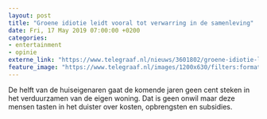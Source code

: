 ```yaml
---
layout: post
title: "Groene idiotie leidt vooral tot verwarring in de samenleving"
date: Fri, 17 May 2019 07:00:00 +0200
categories: 
- entertainment 
- opinie 
externe_link: "https://www.telegraaf.nl/nieuws/3601802/groene-idiotie-leidt-vooral-tot-verwarring-in-de-samenleving"
feature_image: "https://www.telegraaf.nl/images/1200x630/filters:format(jpeg):quality(80)/cdn-kiosk-api.telegraaf.nl/dfeaff86-7837-11e9-b83b-0217670beecd.jpg"
---
```


<p class="intro">De helft van de huiseigenaren gaat de komende jaren geen cent steken in het verduurzamen van de eigen woning. Dat is geen onwil maar deze mensen tasten in het duister over kosten, opbrengsten en subsidies.</p>
